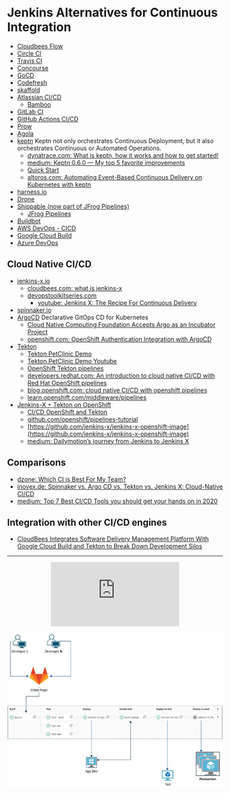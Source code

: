 # Jenkins Alternatives for Continuous Integration
* [Cloudbees Flow](https://www.cloudbees.com/products/flow/overview)
* [Circle CI](https://circleci.com/)
* [Travis CI](https://travis-ci.org/)
* [Concourse](https://concourse-ci.org/)
* [GoCD](https://www.gocd.org/)
* [Codefresh](https://codefresh.io/)
* [skaffold](https://skaffold.dev/)
* [Atlassian CI/CD](https://www.atlassian.com/continuous-delivery)
     * [Bamboo](https://www.atlassian.com/software/bamboo)
* [GitLab CI](https://dzone.com/articles/gitlab-ci-with-docker-environment-variable-quirks)
* [GitHub Actions CI/CD](https://github.blog/2019-08-08-github-actions-now-supports-ci-cd/)
* [Prow](https://github.com/kubernetes/test-infra/tree/master/prow)
* [Agola](https://agola.io/)
* [keptn](https://keptn.sh/) Keptn not only orchestrates Continuous Deployment, but it also orchestrates Continuous or Automated Operations.    
    * [dynatrace.com: What is keptn, how it works and how to get started!](https://www.dynatrace.com/news/blog/what-is-keptn-how-it-works-and-how-to-get-started/) 
    * [medium: Keptn 0.6.0 — My top 5 favorite improvements](https://medium.com/keptn/keptn-0-6-0-my-top-5-favorite-improvements-242d8ac1abfe)
    * [Quick Start](https://keptn.sh/docs/quickstart/)
    * [altoros.com: Automating Event-Based Continuous Delivery on Kubernetes with keptn](https://www.altoros.com/blog/automating-event-based-continuous-delivery-on-kubernetes-with-keptn/)
* [harness.io](https://harness.io/)
* [Drone](https://drone.io/)
* [Shippable (now part of JFrog Pipelines)](https://www.shippable.com/)
    * [JFrog Pipelines](https://jfrog.com/pipelines/)
* [Buildbot](https://buildbot.net/)
* [AWS DevOps - CICD](https://aws.amazon.com/devops/#cicd)
* [Google Cloud Build](https://cloud.google.com/cloud-build)
* [Azure DevOps](https://azure.microsoft.com/services/devops/)

## Cloud Native CI/CD
* [jenkins-x.io](https://jenkins-x.io/)
    * [cloudbees.com: what is jenkins-x](https://www.cloudbees.com/jenkins-x/what-is-jenkins-x)
    * [devopstoolkitseries.com](https://www.devopstoolkitseries.com/)
        * [youtube: Jenkins X: The Recipe For Continuous Delivery](https://www.youtube.com/watch?v=ihHr-iLfEGo)
* [spinnaker.io](https://www.spinnaker.io/)
* [ArgoCD](https://argoproj.github.io/argo-cd/) Declarative GitOps CD for Kubernetes
    * [Cloud Native Computing Foundation Accepts Argo as an Incubator Project](https://www.intuit.com/blog/technology/cloud-native-computing-foundation-accepts-argo-as-an-incubator-project/)
    * [openshift.com: OpenShift Authentication Integration with ArgoCD](https://www.openshift.com/blog/openshift-authentication-integration-with-argocd)
* [Tekton](https://github.com/tektoncd/)
    * [Tekton PetClinic Demo](https://github.com/tektoncd/pipeline)
    * [Tekton PetClinic Demo Youtube](https://www.youtube.com/watch?v=igwFpZOUTnw)
    * [OpenShift Tekton pipelines](https://www.openshift.com/learn/topics/pipelines)
    * [developers.redhat.com: An introduction to cloud native CI/CD with Red Hat OpenShift pipelines](https://developers.redhat.com/blog/2019/07/18/an-introduction-to-cloud-native-ci-cd-with-red-hat-openshift-pipelines/)
    * [blog.openshift.com: cloud native CI/CD with openshift pipelines](https://blog.openshift.com/cloud-native-ci-cd-with-openshift-pipelines/) 
    * [learn.openshift.com/middleware/pipelines](https://learn.openshift.com/middleware/pipelines/)
* [Jenkins-X + Tekton on OpenShift](https://github.com/openshift/tektoncd-pipeline-operator)
    * [CI/CD OpenShift and Tekton](https://blog.sonatype.com/new-cloud-native-ci/cd-projects-openshift-and-tekton)
    * [github.com/openshift/pipelines-tutorial](https://github.com/openshift/pipelines-tutorial)
    * [https://github.com/jenkins-x/jenkins-x-openshift-image](https://github.com/jenkins-x/jenkins-x-openshift-image)
    * [medium: Dailymotion’s journey from Jenkins to Jenkins X](https://medium.com/dailymotion/from-jenkins-to-jenkins-x-604b6cde0ce3)

## Comparisons
* [dzone: Which CI is Best For My Team?](https://dzone.com/articles/which-ci-is-best-for-my-team)
* [inovex.de: Spinnaker vs. Argo CD vs. Tekton vs. Jenkins X: Cloud-Native CI/CD](https://www.inovex.de/blog/spinnaker-vs-argo-cd-vs-tekton-vs-jenkins-x/)
* [medium: Top 7 Best CI/CD Tools you should get your hands on in 2020](https://medium.com/devops-dudes/top-7-best-ci-cd-tools-you-should-get-your-hands-on-in-2020-832c29db936a)

## Integration with other CI/CD engines
* [CloudBees Integrates Software Delivery Management Platform With Google Cloud Build and Tekton to Break Down Development Silos](https://www.previous.cloudbees.com/press/cloudbees-integrates-software-delivery-management-platform-google-cloud-build-and-tekton-break)

---
<center>
<iframe src="https://www.youtube.com/embed/ihHr-iLfEGo" frameborder="0" allow="accelerometer; autoplay; encrypted-media; gyroscope; picture-in-picture" allowfullscreen></iframe>

[![gitlab](images/gitlab.jpg)](https://gitlab.com/)
</center>